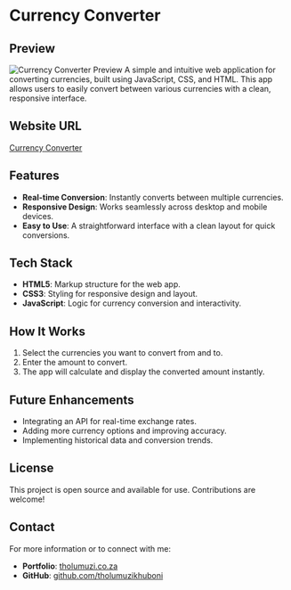 # Currency Converter
## Preview

![Currency Converter Preview](converter.png)
A simple and intuitive web application for converting currencies, built using JavaScript, CSS, and HTML. This app allows users to easily convert between various currencies with a clean, responsive interface.

## Website URL

[Currency Converter](https://currency-converter.tholumuzi.co.za)

## Features

- **Real-time Conversion**: Instantly converts between multiple currencies.
- **Responsive Design**: Works seamlessly across desktop and mobile devices.
- **Easy to Use**: A straightforward interface with a clean layout for quick conversions.
  
## Tech Stack

- **HTML5**: Markup structure for the web app.
- **CSS3**: Styling for responsive design and layout.
- **JavaScript**: Logic for currency conversion and interactivity.

## How It Works

1. Select the currencies you want to convert from and to.
2. Enter the amount to convert.
3. The app will calculate and display the converted amount instantly.

## Future Enhancements

- Integrating an API for real-time exchange rates.
- Adding more currency options and improving accuracy.
- Implementing historical data and conversion trends.

## License

This project is open source and available for use. Contributions are welcome!

## Contact

For more information or to connect with me:

- **Portfolio**: [tholumuzi.co.za](https://tholumuzi.co.za)
- **GitHub**: [github.com/tholumuzikhuboni](https://github.com/tholumuzikhuboni)
